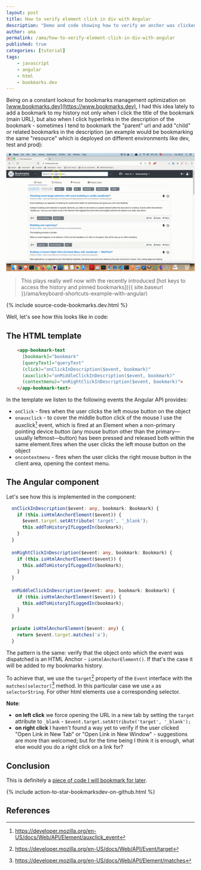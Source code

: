 ```yaml
---
layout: post
title: How to verify element click in div with Angular
description: "Demo and code showing how to verify an anchor was clicked in Angular. Based on use case for www.bookmarks.dev"
author: ama
permalink: /ama/how-to-verify-element-click-in-div-with-angular
published: true
categories: [tutorial]
tags:
    - javascript
    - angular
    - html
    - bookmarks.dev
---
```


Being on a constant lookout for bookmarks management optimization on [www.bookmarks.dev](https://www.bookmarks.dev),
I had this idea lately to add a bookmark to my history not only when I click the title of the bookmark (main URL),
but also when I click hyperlinks in the description of the bookmark - sometimes I tend to bookmark the "parent" url and
add "child" or related bookmarks in the description (an example would be bookmarking the same "resource" which is deployed
 on different environments like dev, test and prod):

 ![Click on link in bookmark description](/images/posts/2020-06-22-how-to-verify-link-clickec-in-div-angular/click-link-in-description-demo-1440x900.gif)

> This plays really well now with the recently introduced [hot keys to access the history and pinned bookmarks]({{ site.baseurl }}/ama/keyboard-shortcuts-example-with-angular)

{% include source-code-bookmarks.dev.html %}

Well, let's see how this looks like in code:

<!--more-->

## The HTML template
```html
    <app-bookmark-text
      [bookmark]="bookmark"
      [queryText]="queryText"
      (click)="onClickInDescription($event, bookmark)"
      (auxclick)="onMiddleClickInDescription($event, bookmark)"
      (contextmenu)="onRightClickInDescription($event, bookmark)">
    </app-bookmark-text>
```

In the template we listen to the following events the Angular API provides:
* `onClick` - fires when the user clicks the left mouse button on the object
* `onauxclick` - to cover the middle button click of the mouse I use the auxclick[^1] event, which is fired at an Element
 when a non-primary pointing device button (any mouse button other than the primary—usually leftmost—button) has been pressed
    and released both within the same element.fires when the user clicks the left mouse button on the object
* `oncontextmenu` - fires when the user clicks the right mouse button in the client area, opening the context menu.

[^1]: <https://developer.mozilla.org/en-US/docs/Web/API/Element/auxclick_event>

## The Angular component
Let's see how this is implemented in the component:

```typescript
  onClickInDescription($event: any, bookmark: Bookmark) {
    if (this.isHtmlAnchorElement($event)) {
      $event.target.setAttribute('target', '_blank');
      this.addToHistoryIfLoggedIn(bookmark);
    }
  }

  onRightClickInDescription($event: any, bookmark: Bookmark) {
    if (this.isHtmlAnchorElement($event)) {
      this.addToHistoryIfLoggedIn(bookmark);
    }
  }

  onMiddleClickInDescription($event: any, bookmark: Bookmark) {
    if (this.isHtmlAnchorElement($event)) {
      this.addToHistoryIfLoggedIn(bookmark);
    }
  }

  private isHtmlAnchorElement($event: any) {
    return $event.target.matches('a');
  }
```

The pattern is the same: <span class="highlight-yellow">verify that the object onto which the event was dispatched
 is an HTML Anchor - <code>isHtmlAnchorElement()</code></span>. If that's the case it will be added to my bookmarks history.

 To achieve that, we use the `target`[^2] property of the `Event` interface with the `matches(selector)`[^3] method. In this particular
 case we use `a` as `selectorString`. For other html elements use a corresponding selector.

[^2]: <https://developer.mozilla.org/en-US/docs/Web/API/Event/target>
[^3]: <https://developer.mozilla.org/en-US/docs/Web/API/Element/matches>

**Note**:
* **on left click** we force opening the URL in a new tab by setting the `target` attribute to `_blank` - `$event.target.setAttribute('target', '_blank');`
* **on right click** I haven't found a way yet to verify if the user clicked "Open Link in New Tab"
 or "Open Link in New Window" - suggestions are more than welcomed; but for the time being I think it is enough,
 what else would you do a right click on a link for?


## Conclusion
This is definitely a [piece of code I will bookmark for later](https://dev.to/ama/bookmarking-code-snippets-with-codelets-3d44).

{% include action-to-star-bookmarksdev-on-github.html %}

## References
